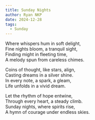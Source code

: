 ```yaml
---
title: Sunday Nights
author: Ryan NKP
date: 2024-12-28
tags:
  - Sunday
---
```

Where whispers hum in soft delight,\
Fine nights bloom, a tranquil sight,\
Finding might in fleeting time,\
A melody spun from careless chimes.

Coins of thought, like stars, align,\
Casting dreams in a silver shine.\
In every note, a spark, a gleam,\
Life unfolds in a vivid dream.

Let the rhythm of hope entwine,\
Through every heart, a steady climb.\
Sunday nights, where spirits rise,\
A hymn of courage under endless skies.
